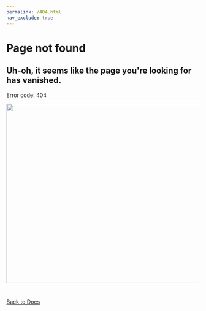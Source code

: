 ```yaml
---
permalink: /404.html
nav_exclude: true
---
```


# Page not found

## Uh-oh, it seems like the page you're looking for has vanished.

Error code: 404

<img width="582" height="468" src="{{ site.baseurl }}/assets/img/404-illustration.png">

<p style="margin-top: 40px;">
    <a class="btn btn-lg" href="/">Back to Docs</a>
</p>

